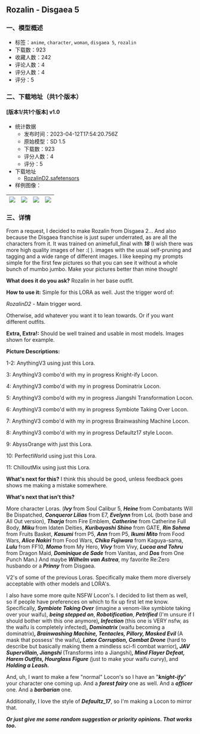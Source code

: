 ## Rozalin - Disgaea 5
### 一、模型概述

- 标签：`anime`, `character`, `woman`, `disgaea 5`, `rozalin`
- 下载数：923
- 收藏人数：242
- 评论人数：4
- 评分人数：4
- 评分：5

### 二、下载地址（共1个版本）

#### [版本1/共1个版本] v1.0

- 统计数据
  - 发布时间：2023-04-12T17:54:20.756Z
  - 原始模型：SD 1.5
  - 下载数：923
  - 评分人数：4
  - 评分：5
- 下载地址
  - [RozalinD2.safetensors](https://civitai.com/api/download/models/43912)
- 样例图像：

| <img src="https://image.civitai.com/xG1nkqKTMzGDvpLrqFT7WA/a7a5afa9-57de-48c4-56da-99e4653a7a00/width=450/479253.jpeg" /> | <img src="https://image.civitai.com/xG1nkqKTMzGDvpLrqFT7WA/38ee9e02-57e5-403f-9aa1-d00903776b00/width=450/479259.jpeg" /> | <img src="https://image.civitai.com/xG1nkqKTMzGDvpLrqFT7WA/a645a9d5-8071-4f3e-c5ad-9204fcc58900/width=450/479251.jpeg" /> | <img src="https://image.civitai.com/xG1nkqKTMzGDvpLrqFT7WA/2f59f93f-033c-44ad-88b9-d3f2e4dccb00/width=450/479250.jpeg" /> |
| ---- | ---- | ---- | ---- |


### 三、详情
<p>From a request, I decided to make Rozalin from Disgaea 2... And also because the Disgaea franchise is just super underrated, as are all the characters from it. It was trained on animefull_final with <strong><em>18 </em></strong>(I wish there was more high quality images of her :( ). images with the usual self-pruning and tagging and a wide range of different images. I like keeping my prompts simple for the first few pictures so that you can see it without a whole bunch of mumbo jumbo. Make your pictures better than mine though!</p><p><strong>What does it do you ask?</strong> Rozalin in her base outfit.</p><p><strong>How to use it:</strong> Simple for this LORA as well. Just the trigger word of:</p><p><em>RozalinD2 </em>- Main trigger word.</p><p>Otherwise, add whatever you want it to lean towards. Or if you want different outfits.</p><p><strong>Extra, Extra!:</strong> Should be well trained and usable in most models. Images shown for example.</p><p><strong>Picture Descriptions:</strong></p><p>1-2: AnythingV3 using just this Lora.</p><p>3: AnythingV3 combo'd with my in progress Knight-ify Locon.</p><p>4: AnythingV3 combo'd with my in progress Dominatrix Locon.</p><p>5: AnythingV3 combo'd with my in progress Jiangshi Transformation Locon.</p><p>6: AnythingV3 combo'd with my in progress Symbiote Taking Over Locon.</p><p>7: AnythingV3 combo'd with my in progress Brainwashing Machine Locon.</p><p>8: AnythingV3 combo'd with my in progress Defaultz17 style Locon.</p><p>9: AbyssOrange with just this Lora.</p><p>10: PerfectWorld using just this Lora.</p><p>11: ChilloutMix using just this Lora.</p><p><strong>What's next for this?</strong> I think this should be good, unless feedback goes shows me making a mistake somewhere.</p><p><strong>What's next that isn't this?</strong></p><p>More character Loras. (<strong><em>Ivy </em></strong>from Soul Calibur 5, <strong><em>Heine </em></strong>from Combatants Will Be Dispatched, <strong><em>Conqueror Lilias</em></strong> from E7, <strong><em>Evelynn </em></strong>from LoL (both base and All Out version), <strong><em>Tharja</em></strong> from Fire Emblem, <strong><em>Catherine</em></strong> from Catherine Full Body, <strong><em>Miku </em></strong>from Idaten Deities, <strong><em>Kuribayashi Shino</em></strong> from GATE, <strong><em>Rin Sohma</em></strong> from Fruits Basket, <strong><em>Kasumi</em></strong> from P5, <strong><em>Ann</em></strong> from P5, <strong><em>Ikumi Mito</em></strong> from Food Wars, <strong><em>Alice Nakiri</em></strong> from Food Wars, <strong><em>Chika Fujiwara</em></strong> from Kaguya-sama, <strong><em>Lulu</em></strong> from FF10, <strong><em>Momo</em></strong> from My Hero,<strong><em> Vivy</em></strong> from Vivy, <strong><em>Lucoa and Tohru</em></strong> from Dragon Maid, <strong><em>Dominique de Sade</em></strong> from Vanitas, and <strong><em>Dos</em></strong> from One Punch Man.) And maybe <strong><em>Wilhelm van Astrea</em></strong>, my favorite Re:Zero husbando or a<strong><em> Prinny</em></strong> from Disgaea.</p><p>V2's of some of the previous Loras. Specifically make them more diversely acceptable with other models and LORA's.</p><p>I also have some more quite NSFW Locon's. I decided to list them as well, so if people have preferences on which to fix up first let me know. Specifically, <strong><em>Symbiote Taking Over</em></strong> (imagine a venom-like symbiote taking over your waifu), <strong><em>being stepped on</em></strong>, <strong><em>Robotification</em></strong>, <strong><em>Petrified</em> </strong>(I'm unsure if I should bother with this one anymore)<strong><em>, Infection </em></strong>(this one is VERY nsfw, as the waifu is completely infected)<strong><em>, Dominatrix</em> </strong>(waifu becoming a dominatrix)<strong><em>, Brainwashing Machine, Tentacles, Pillory, Masked Evil </em></strong>(A mask that possess' the waifu)<strong><em>, Latex Corruption, Combat Drone</em> </strong>(hard to describe but basically making them a mindless sci-fi combat warrior)<strong><em>, JAV Supervillain, Jiangshi </em></strong>(Transforms into a Jiangshi)<strong><em>, Mind Flayer Defeat, Harem Outfits, Hourglass Figure </em></strong><em>(</em>just to make your waifu curvy),<strong><em> </em></strong>and<strong><em> Holding a Leash.</em></strong></p><p>And, uh, I want to make a few "normal" Locon's so I have an "<strong><em>knight-ify</em></strong>" your character one coming up. And a <strong><em>forest fairy </em></strong>one as well. And a <strong><em>officer</em></strong> one. And a <strong><em>barbarian</em></strong> one.</p><p>Additionally, I love the style of <strong><em>Defaultz_17</em></strong>, so I'm making a Locon to mirror that.</p><p><strong><em>Or just give me some random suggestion or priority opinions. That works too.</em></strong></p>